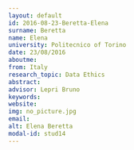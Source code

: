 ```yaml
---
layout: default 
id: 2016-08-23-Beretta-Elena
surname: Beretta
name: Elena
university: Politecnico of Torino
date: 23/08/2016
aboutme: 
from: Italy
research_topic: Data Ethics
abstract: 
advisor: Lepri Bruno
keywords: 
website: 
img: no_picture.jpg
email: 
alt: Elena Beretta
modal-id: stud14
---
```

